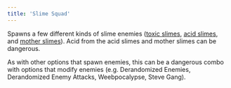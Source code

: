 ```yaml
---
title: 'Slime Squad'
---
```


Spawns a few different kinds of slime enemies ([toxic slimes](https://noita.wiki.gg/wiki/Limanuljaska), [acid slimes](https://noita.wiki.gg/wiki/Happonuljaska), and [mother slimes](https://noita.wiki.gg/wiki/%C3%84itinuljaska)). Acid from the acid slimes and mother slimes can be dangerous.

As with other options that spawn enemies, this can be a dangerous combo with options that modify enemies (e.g. Derandomized Enemies, Derandomized Enemy Attacks, Weebpocalypse, Steve Gang).
